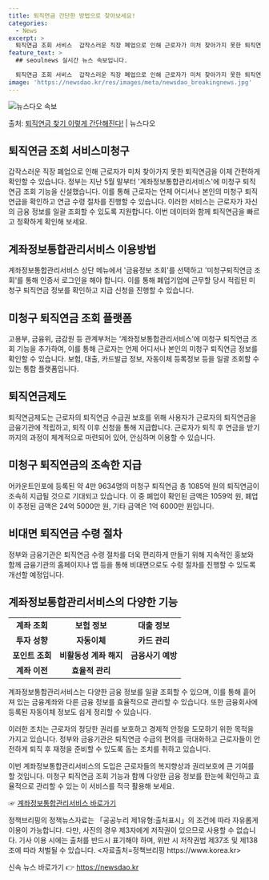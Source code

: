 ```yaml
---
title: 퇴직연금 간단한 방법으로 찾아보세요!
categories:
  - News
excerpt: >
  퇴직연금 조회 서비스  갑작스러운 직장 폐업으로 인해 근로자가 미처 찾아가지 못한 퇴직연금을 이제 간편하게 …
feature_text: >
  ## seoulnews 실시간 뉴스 속보입니다.

  퇴직연금 조회 서비스  갑작스러운 직장 폐업으로 인해 근로자가 미처 찾아가지 못한 퇴직연금을 이제 간편하게 …
image: 'https://newsdao.kr/res/images/meta/newsdao_breakingnews.jpg'
---
```


![뉴스다오 속보](https://newsdao.kr/res/images/meta/newsdao_breakingnews.jpg)

<p>출처: <a href="https://newsdao.kr/4622" rel="dofollow">퇴직연금 찾기 이렇게 간단해진다!</a> | 뉴스다오</p>

<h2 data-ke-size="size26">퇴직연금 조회 서비스미청구</h2>
<p data-ke-size="size16">갑작스러운 직장 폐업으로 인해 근로자가 미처 찾아가지 못한 퇴직연금을 이제 간편하게 확인할 수 있습니다. 정부는 지난 5월 말부터 '계좌정보통합관리서비스'에 미청구 퇴직연금 조회 기능을 신설했습니다. 이를 통해 근로자는 언제 어디서나 본인의 미청구 퇴직연금을 확인하고 연금 수령 절차를 진행할 수 있습니다. 이러한 서비스는 근로자가 자신의 금융 정보를 일괄 조회할 수 있도록 지원합니다. 이번 데이터와 함께 퇴직연금을 빠르고 정확하게 확인해 보세요.</p>

<h2 data-ke-size="size26">계좌정보통합관리서비스 이용방법</h2>
<p data-ke-size="size16">계좌정보통합관리서비스 상단 메뉴에서 '금융정보 조회'를 선택하고 '미청구퇴직연금 조회'를 통해 인증서 로그인을 해야 합니다. 이를 통해 폐업기업에 근무할 당시 적립된 미청구 퇴직연금 정보를 확인하고 지급 신청을 진행할 수 있습니다.</p>

<h2 data-ke-size="size26">미청구 퇴직연금 조회 플랫폼</h2>
<p data-ke-size="size16">고용부, 금융위, 금감원 등 관계부처는 ‘계좌정보통합관리서비스’에 미청구 퇴직연금 조회 기능을 추가하여, 이를 통해 근로자는 언제 어디서나 본인의 미청구 퇴직연금 정보를 확인할 수 있습니다. 보험, 대출, 카드발급 정보, 자동이체 등록정보 등을 일괄 조회할 수 있는 통합 플랫폼입니다.</p>

<h2 data-ke-size="size26">퇴직연금제도</h2>
<p data-ke-size="size16">퇴직연금제도는 근로자의 퇴직연금 수급권 보호를 위해 사용자가 근로자의 퇴직연금을 금융기관에 적립하고, 퇴직 이후 신청을 통해 지급합니다. 근로자가 퇴직 후 연금을 받기까지의 과정이 체계적으로 마련되어 있어, 안심하며 이용할 수 있습니다.</p>

<h2 data-ke-size="size26">미청구 퇴직연금의 조속한 지급</h2>
<p data-ke-size="size16">어카운트인포에 등록된 약 4만 9634명의 미청구 퇴직연금 총 1085억 원의 퇴직연금이 조속히 지급될 것으로 기대되고 있습니다. 이 중 폐업이 확인된 금액은 1059억 원, 폐업이 추정된 금액은 24억 5000만 원, 기타 금액은 1억 6000만 원입니다.</p>

<h2 data-ke-size="size26">비대면 퇴직연금 수령 절차</h2>
<p data-ke-size="size16">정부와 금융기관은 퇴직연금 수령 절차를 더욱 편리하게 만들기 위해 지속적인 홍보와 함께 금융기관의 홈페이지나 앱 등을 통해 비대면으로도 수령 절차를 진행할 수 있도록 개선할 예정입니다.</p>

<h2 data-ke-size="size26">계좌정보통합관리서비스의 다양한 기능</h2>
<table>
	<tbody>
		<tr>
			<td style="text-align: center; height: 17px;"><b>계좌 조회</b></td>
			<td style="text-align: center; height: 17px;"><b>보험 정보</b></td>
			<td style="text-align: center; height: 17px;"><b>대출 정보</b></td>
		</tr>
		<tr>
			<td style="text-align: center; height: 17px;"><b>투자 성향</b></td>
			<td style="text-align: center; height: 17px;"><b>자동이체</b></td>
			<td style="text-align: center; height: 17px;"><b>카드 관리</b></td>
		</tr>
		<tr>
			<td style="text-align: center; height: 17px;"><b>포인트 조회</b></td>
			<td style="text-align: center; height: 17px;"><b>비활동성 계좌 해지</b></td>
			<td style="text-align: center; height: 17px;"><b>금융사기 예방</b></td>
		</tr>
		<tr>
			<td style="text-align: center; height: 17px;"><b>계좌 이전</b></td>
			<td style="text-align: center; height: 17px;"><b>효율적 관리</b></td>
			<td style="text-align: center; height: 17px;"></td>
		</tr>
	</tbody>
</table>
<p data-ke-size="size16">계좌정보통합관리서비스는 다양한 금융 정보를 일괄 조회할 수 있으며, 이를 통해 흩어져 있는 금융계좌와 다른 금융 정보를 효율적으로 관리할 수 있습니다. 또한 금융회사에 등록된 자동이체 정보도 쉽게 정리할 수 있습니다.</p>

<p data-ke-size="size16">이러한 조치는 근로자의 정당한 권리를 보호하고 경제적 안정을 도모하기 위한 목적을 가지고 있습니다. 정부와 금융기관은 퇴직연금 수급의 편의를 극대화하고 근로자들이 안전하게 퇴직 후 재정을 준비할 수 있도록 돕는 조치를 취하고 있습니다.</p>

<p data-ke-size="size16">이번 계좌정보통합관리서비스의 도입은 근로자들의 복지향상과 권리보호에 큰 기여를 할 것입니다. 미청구 퇴직연금 조회 기능과 함께 다양한 금융 정보를 한눈에 확인하고 효율적으로 관리할 수 있는 이 서비스를 적극 활용해 보세요.</p>

<p data-ke-size="size16">☞ <a href="https://www.payinfo.or.kr">계좌정보통합관리서비스 바로가기</a></p>
<p data-ke-size="size16">정책브리핑의 정책뉴스자료는 「공공누리 제1유형:출처표시」의 조건에 따라 자유롭게 이용이 가능합니다. 다만, 사진의 경우 제3자에게 저작권이 있으므로 사용할 수 없습니다. 기사 이용 시에는 출처를 반드시 표기해야 하며, 위반 시 저작권법 제37조 및 제138조에 따라 처벌될 수 있습니다. <자료출처=정책브리핑 https://www.korea.kr><br></p> 

신속 뉴스 바로가기 👉 <a href="https://newsdao.kr" rel="dofollow">https://newsdao.kr</a>



